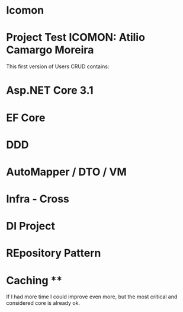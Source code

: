 # Icomon

# Project Test ICOMON: Atilio Camargo Moreira

This first version of Users CRUD contains:

# Asp.NET Core 3.1
# EF Core 
# DDD
# AutoMapper / DTO / VM
# Infra - Cross
# DI Project
# REpository Pattern
# Caching ** 


If I had more time I could improve even more, but the most critical and considered core is already ok.
